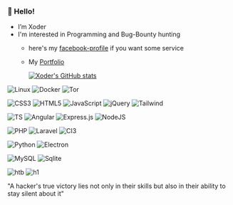 ### 👋 Hello!
- I’m Xoder
- I'm interested in Programming and Bug-Bounty hunting
  - here's my [facebook-profile](https://www.facebook.com/profile.php?lst=100084748959056%3A100084748959056%3A1662648222) if you want some service  
  - My [Portfolio](https://mrxoder.github.io/mrxoder/)

 
     [![Xoder's GitHub stats](https://github-readme-stats.vercel.app/api?username=mrxoder&show_icons=true&theme=radical)](https://github.com/mrxoder)

  
 ![Linux](https://img.shields.io/badge/Linux-FCC624?style=for-the-badge&logo=linux&logoColor=black)
 ![Docker](https://img.shields.io/badge/-Docker-blueviolet?style=for-the-badge&logo=docker)
 ![Tor](https://img.shields.io/badge/Tor-7D4698?style=for-the-badge&logo=Tor-Browser&logoColor=white)
 
 ![CSS3](https://img.shields.io/badge/css3-%231572B6.svg?style=for-the-badge&logo=css3&logoColor=white)
 ![HTML5](https://img.shields.io/badge/HTML5-white?style=for-the-badge&logo=html5)
 ![JavaScript](https://img.shields.io/badge/javascript-%23323330.svg?style=for-the-badge&logo=javascript&logoColor=%23F7DF1E)
 ![jQuery](https://img.shields.io/badge/jquery-%230769AD.svg?style=for-the-badge&logo=jquery&logoColor=white)
 ![Tailwind](https://img.shields.io/badge/tailwind-%230769AD.svg?style=for-the-badge&logo=tailwind&logoColor=white)

 ![TS](https://img.shields.io/badge/Typescript-blueviolet?style=for-the-badge&logo=Typescript&logoColor=white)
 ![Angular](https://img.shields.io/badge/Angular-494649.svg?style=for-the-badge&logo=Angular&logoColor=white)
 ![Express.js](https://img.shields.io/badge/express.js-%23404d59.svg?style=for-the-badge&logo=express&logoColor=%2361DAFB)
 ![NodeJS](https://img.shields.io/badge/node.js-6DA55F?style=for-the-badge&logo=node.js&logoColor=white)

 
 ![PHP](https://img.shields.io/badge/php-%23777BB4.svg?style=for-the-badge&logo=php&logoColor=white)
 ![Laravel](https://img.shields.io/badge/laravel-%23777BB4.svg?style=for-the-badge&logo=laravel&logoColor=white)
 ![CI3](https://img.shields.io/badge/CI3-CodeIgniter3-blueviolet?style=for-the-badge&logo=appveyor)

 
 ![Python](https://img.shields.io/badge/python-3670A0?style=for-the-badge&logo=python&logoColor=ffdd54)
 ![Electron](https://img.shields.io/badge/electron-blueviolet.svg?style=for-the-badge&logo=electron&logoColor=white)

 
 ![MySQL](https://img.shields.io/badge/mysql-%2300f.svg?style=for-the-badge&logo=mysql&logoColor=white)
 ![Sqlite](https://img.shields.io/badge/sqlite-yellow.svg?style=for-the-badge&logo=sqlite&logoColor=)
 
  
 ![htb](https://img.shields.io/badge/Hack%20The%20Box-9FEF00.svg?style=for-the-badge&logo=Hack-The-Box&logoColor=black)
 ![h1](https://img.shields.io/badge/HackerOne-494649.svg?style=for-the-badge&logo=HackerOne&logoColor=white)
 
 "A hacker's true victory lies not only in their skills but also in their ability to stay silent about it"
